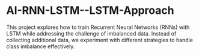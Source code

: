 # AI-RNN-LSTM--LSTM-Approach
This project explores how to train Recurrent Neural Networks (RNNs) with LSTM while addressing the challenge of imbalanced data. Instead of collecting additional data, we experiment with different strategies to handle class imbalance effectively.
